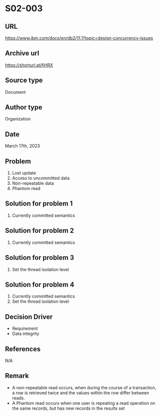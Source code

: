 # S02-003

## URL
https://www.ibm.com/docs/en/db2/11.1?topic=design-concurrency-issues

## Archive url
https://shorturl.at/fjHRX

## Source type
Document

## Author type
Organization

## Date
March 17th, 2023

## Problem
1. Lost update
2. Access to uncommitted data
3. Non-repeatable data
4. Phantom read

## Solution for problem 1
1. Currently committed semantics

## Solution for problem 2
1. Currently committed semantics

## Solution for problem 3
1. Set the thread isolation level

## Solution for problem 4
1. Currently committed semantics
2. Set the thread isolation level

## Decision Driver
- Requirement
- Data integrity

## References 
N/A

## Remark
* A non-repeatable read occurs, when during the course of a transaction, a row is retrieved twice and the values within the row differ between reads.
* A Phantom read occurs when one user is repeating a read operation on the same records, but has new records in the results set